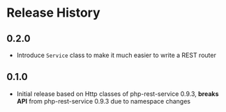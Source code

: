 # Release History

## 0.2.0
* Introduce `Service` class to make it much easier to write a REST router

## 0.1.0 
* Initial release based on Http classes of php-rest-service 0.9.3, **breaks
  API** from php-rest-service 0.9.3 due to namespace changes

